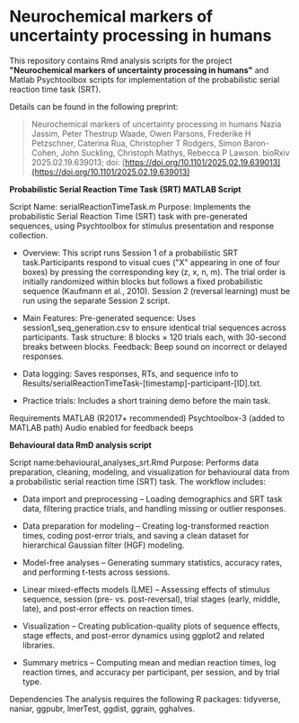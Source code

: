 # Neurochemical markers of uncertainty processing in humans
This repository contains Rmd analysis scripts for the project **"Neurochemical markers of uncertainty processing in humans"** and Matlab Psychtoolbox scripts for implementation of the probabilistic serial reaction time task (SRT). 

Details can be found in the following preprint:
> Neurochemical markers of uncertainty processing in humans
Nazia Jassim, Peter Thestrup Waade, Owen Parsons, Frederike H Petzschner, Caterina Rua, Christopher T Rodgers, Simon Baron-Cohen, John Suckling, Christoph Mathys, Rebecca P Lawson. bioRxiv 2025.02.19.639013; doi: [https://doi.org/10.1101/2025.02.19.639013](https://doi.org/10.1101/2025.02.19.639013)


**Probabilistic Serial Reaction Time Task (SRT) MATLAB Script**

Script Name: serialReactionTimeTask.m
Purpose: Implements the probabilistic Serial Reaction Time (SRT) task with pre-generated sequences, using Psychtoolbox for stimulus presentation and response collection.

* Overview: This script runs Session 1 of a probabilistic SRT task.Participants respond to visual cues ("X" appearing in one of four boxes) by pressing the corresponding key (z, x, n, m). The trial order is initially randomized within blocks but follows a fixed probabilistic sequence (Kaufmann et al., 2010). Session 2 (reversal learning) must be run using the separate Session 2 script.

* Main Features: 
Pre-generated sequence: Uses session1_seq_generation.csv to ensure identical trial sequences across participants.
Task structure: 8 blocks × 120 trials each, with 30-second breaks between blocks.
Feedback: Beep sound on incorrect or delayed responses.

* Data logging: Saves responses, RTs, and sequence info to Results/serialReactionTimeTask-[timestamp]-participant-[ID].txt.

* Practice trials: Includes a short training demo before the main task.

Requirements
MATLAB (R2017+ recommended)
Psychtoolbox-3 (added to MATLAB path)
Audio enabled for feedback beeps

**Behavioural data RmD analysis script**

Script name:behavioural_analyses_srt.Rmd
Purpose: Performs data preparation, cleaning, modeling, and visualization for behavioural data from a probabilistic serial reaction time (SRT) task. The workflow includes:

* Data import and preprocessing – Loading demographics and SRT task data, filtering practice trials, and handling missing or outlier responses.

* Data preparation for modeling – Creating log-transformed reaction times, coding post-error trials, and saving a clean dataset for hierarchical Gaussian filter (HGF) modeling.

* Model-free analyses – Generating summary statistics, accuracy rates, and performing t-tests across sessions.

* Linear mixed-effects models (LME) – Assessing effects of stimulus sequence, session (pre- vs. post-reversal), trial stages (early, middle, late), and post-error effects on reaction times.

* Visualization – Creating publication-quality plots of sequence effects, stage effects, and post-error dynamics using ggplot2 and related libraries.

* Summary metrics – Computing mean and median reaction times, log reaction times, and accuracy per participant, per session, and by trial type.

Dependencies
The analysis requires the following R packages:
tidyverse, naniar, ggpubr, lmerTest, ggdist, ggrain, gghalves.
